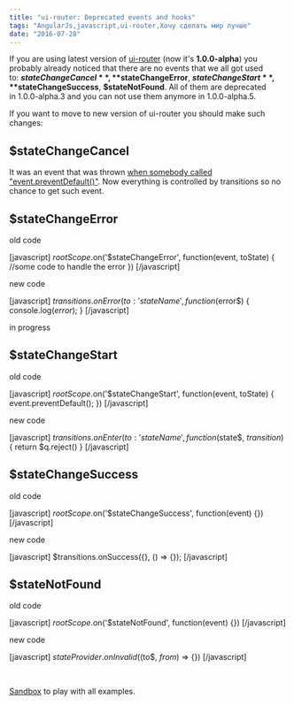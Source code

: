 ```yaml
---
title: "ui-router: Deprecated events and hooks"
tags: "AngularJs,javascript,ui-router,Хочу сделать мир лучше"
date: "2016-07-28"
---
```


If you are using latest version of [ui-router](https://github.com/angular-ui/ui-router) (now it's **1.0.0-alpha**) you probably already noticed that there are no events that we all got used to: **$stateChangeCancel**,  **$stateChangeError**, **$stateChangeStart**, **$stateChangeSuccess**, **$stateNotFound**. All of them are deprecated in 1.0.0-alpha.3 and you can not use them anymore in 1.0.0-alpha.5.

If you want to move to new version of ui-router you should make such changes:

## $stateChangeCancel

It was an event that was thrown [when somebody called "event.preventDefault()"](https://github.com/angular-ui/ui-router/commit/ecefb75). Now everything is controlled by transitions so no chance to get such event.

## $stateChangeError

old code

[javascript] $rootScope.$on('$stateChangeError', function(event, toState) { //some code to handle the error }) [/javascript]

new code

[javascript] $transitions.onError({ to: 'stateName' }, function($error$) { console.log($error$); } [/javascript]

in progress

## $stateChangeStart

old code

[javascript] $rootScope.$on('$stateChangeStart', function(event, toState) { event.preventDefault(); }) [/javascript]

new code

[javascript] $transitions.onEnter({ to: 'stateName' }, function($state$, $transition$) { return $q.reject() } [/javascript]

## $stateChangeSuccess

old code

[javascript] $rootScope.$on('$stateChangeSuccess', function(event) {}) [/javascript]

new code

[javascript] $transitions.onSuccess({}, () => {}); [/javascript]

## $stateNotFound

old code

[javascript] $rootScope.$on('$stateNotFound', function(event) {}) [/javascript]

new code

[javascript] $stateProvider.onInvalid(($to$, $from$) => {}) [/javascript]

 

[Sandbox](https://plnkr.co/edit/ahs15IQI866ZwrvxvIMe?p=preview) to play with all examples.
